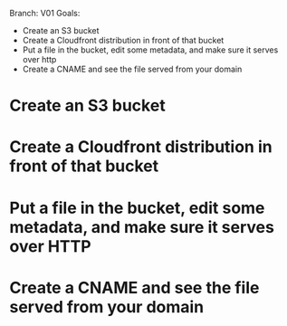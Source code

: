 Branch: V01
Goals: 
* Create an S3 bucket
* Create a Cloudfront distribution in front of that bucket
* Put a file in the bucket, edit some metadata, and make sure it serves over http
* Create a CNAME and see the file served from your domain

Create an S3 bucket
===================

Create a Cloudfront distribution in front of that bucket
========================================================


Put a file in the bucket, edit some metadata, and make sure it serves over HTTP
===============================================================================


Create a CNAME and see the file served from your domain
=======================================================

